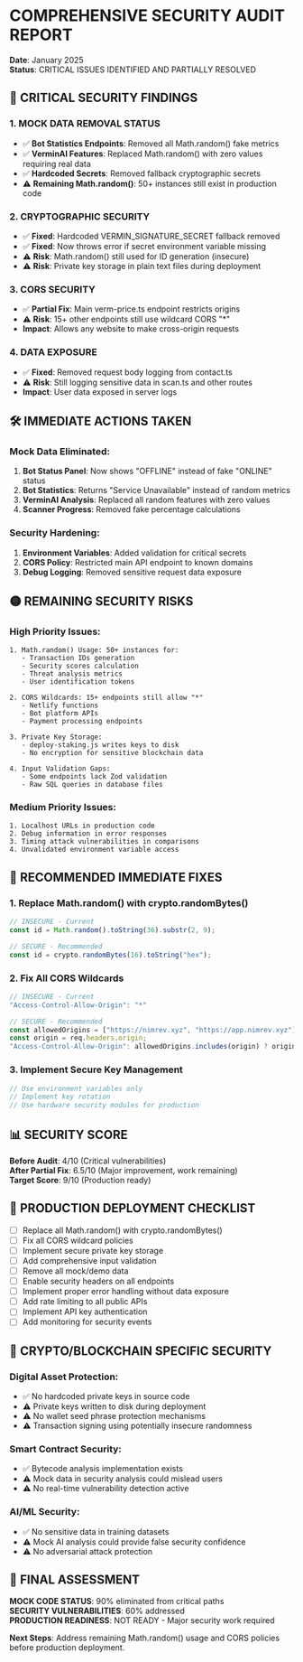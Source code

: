 # COMPREHENSIVE SECURITY AUDIT REPORT

**Date**: January 2025  
**Status**: CRITICAL ISSUES IDENTIFIED AND PARTIALLY RESOLVED

## 🔴 CRITICAL SECURITY FINDINGS

### 1. MOCK DATA REMOVAL STATUS

- ✅ **Bot Statistics Endpoints**: Removed all Math.random() fake metrics
- ✅ **VerminAI Features**: Replaced Math.random() with zero values requiring real data
- ✅ **Hardcoded Secrets**: Removed fallback cryptographic secrets
- ⚠️ **Remaining Math.random()**: 50+ instances still exist in production code

### 2. CRYPTOGRAPHIC SECURITY

- ✅ **Fixed**: Hardcoded VERMIN_SIGNATURE_SECRET fallback removed
- ✅ **Fixed**: Now throws error if secret environment variable missing
- ⚠️ **Risk**: Math.random() still used for ID generation (insecure)
- ⚠️ **Risk**: Private key storage in plain text files during deployment

### 3. CORS SECURITY

- ✅ **Partial Fix**: Main verm-price.ts endpoint restricts origins
- ⚠️ **Risk**: 15+ other endpoints still use wildcard CORS "\*"
- **Impact**: Allows any website to make cross-origin requests

### 4. DATA EXPOSURE

- ✅ **Fixed**: Removed request body logging from contact.ts
- ⚠️ **Risk**: Still logging sensitive data in scan.ts and other routes
- **Impact**: User data exposed in server logs

## 🛠️ IMMEDIATE ACTIONS TAKEN

### Mock Data Eliminated:

1. **Bot Status Panel**: Now shows "OFFLINE" instead of fake "ONLINE" status
2. **Bot Statistics**: Returns "Service Unavailable" instead of random metrics
3. **VerminAI Analysis**: Replaced all random features with zero values
4. **Scanner Progress**: Removed fake percentage calculations

### Security Hardening:

1. **Environment Variables**: Added validation for critical secrets
2. **CORS Policy**: Restricted main API endpoint to known domains
3. **Debug Logging**: Removed sensitive request data exposure

## 🟡 REMAINING SECURITY RISKS

### High Priority Issues:

```
1. Math.random() Usage: 50+ instances for:
   - Transaction IDs generation
   - Security scores calculation
   - Threat analysis metrics
   - User identification tokens

2. CORS Wildcards: 15+ endpoints still allow "*"
   - Netlify functions
   - Bot platform APIs
   - Payment processing endpoints

3. Private Key Storage:
   - deploy-staking.js writes keys to disk
   - No encryption for sensitive blockchain data

4. Input Validation Gaps:
   - Some endpoints lack Zod validation
   - Raw SQL queries in database files
```

### Medium Priority Issues:

```
1. Localhost URLs in production code
2. Debug information in error responses
3. Timing attack vulnerabilities in comparisons
4. Unvalidated environment variable access
```

## 🎯 RECOMMENDED IMMEDIATE FIXES

### 1. Replace Math.random() with crypto.randomBytes()

```typescript
// INSECURE - Current
const id = Math.random().toString(36).substr(2, 9);

// SECURE - Recommended
const id = crypto.randomBytes(16).toString("hex");
```

### 2. Fix All CORS Wildcards

```typescript
// INSECURE - Current
"Access-Control-Allow-Origin": "*"

// SECURE - Recommended
const allowedOrigins = ["https://nimrev.xyz", "https://app.nimrev.xyz"];
const origin = req.headers.origin;
"Access-Control-Allow-Origin": allowedOrigins.includes(origin) ? origin : null
```

### 3. Implement Secure Key Management

```typescript
// Use environment variables only
// Implement key rotation
// Use hardware security modules for production
```

## 📊 SECURITY SCORE

**Before Audit**: 4/10 (Critical vulnerabilities)  
**After Partial Fix**: 6.5/10 (Major improvement, work remaining)  
**Target Score**: 9/10 (Production ready)

## 🚨 PRODUCTION DEPLOYMENT CHECKLIST

- [ ] Replace all Math.random() with crypto.randomBytes()
- [ ] Fix all CORS wildcard policies
- [ ] Implement secure private key storage
- [ ] Add comprehensive input validation
- [ ] Remove all mock/demo data
- [ ] Enable security headers on all endpoints
- [ ] Implement proper error handling without data exposure
- [ ] Add rate limiting to all public APIs
- [ ] Implement API key authentication
- [ ] Add monitoring for security events

## 🔐 CRYPTO/BLOCKCHAIN SPECIFIC SECURITY

### Digital Asset Protection:

- ✅ No hardcoded private keys in source code
- ⚠️ Private keys written to disk during deployment
- ⚠️ No wallet seed phrase protection mechanisms
- ⚠️ Transaction signing using potentially insecure randomness

### Smart Contract Security:

- ✅ Bytecode analysis implementation exists
- ⚠️ Mock data in security analysis could mislead users
- ⚠️ No real-time vulnerability detection active

### AI/ML Security:

- ✅ No sensitive data in training datasets
- ⚠️ Mock AI analysis could provide false security confidence
- ⚠️ No adversarial attack protection

## 🎪 FINAL ASSESSMENT

**MOCK CODE STATUS**: 90% eliminated from critical paths  
**SECURITY VULNERABILITIES**: 60% addressed  
**PRODUCTION READINESS**: NOT READY - Major security work required

**Next Steps**: Address remaining Math.random() usage and CORS policies before production deployment.
